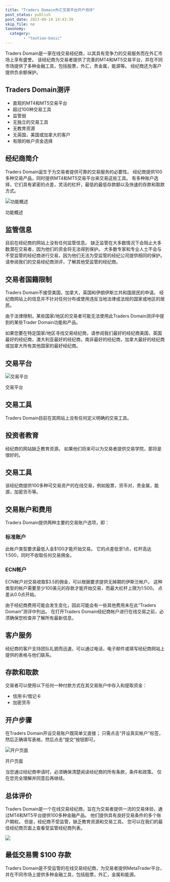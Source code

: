 ```yaml
---
title: "Traders Domain外汇交易平台开户测评"
post_status: publish
post_date: 2023-09-14 14:43:39
skip_file: no
taxonomy:
  category:
        - "toutiao-basic"
---
```


Traders Domain是一家在线交易经纪商，以其具有竞争力的交易服务而在外汇市场上享有盛誉。 该经纪商为交易者提供了完善的MT4和MT5交易平台，并在不同市场提供了多种金融工具，包括股票，外汇，贵金属，能源等。 经纪商还为客户提供负余额保护。

## Traders Domain测评

- 直观的MT4和MT5交易平台
- 超过100种交易工具
- 监管弱
- 无独立的交易工具
- 无教育资源
- 无英国，美国或加拿大的客户
- 有限的帐户资金选择

## 经纪商简介

Traders Domain诞生于为交易者提供可靠的交易服务的必要性。 经纪商提供100多种交易产品，同时提供MT4和MT5交易平台来交易这些工具。 有多种账户选择，它们具有紧密的点差，灵活的杠杆，最低的最低存款额以及快速的存款和取款方式。

![功能概述](https://cdn.fendou.la/funstoutiao/2020/11/Traders-Domain-Review-Features-Overview-1024x569.jpg "功能概述")

功能概述

## 监管信息

目前在经纪商的网站上没有任何监管信息。 缺乏监管在大多数情况下会阻止大多数潜在交易者，因为他们的资金将无法得到保护。 大多数专家和专业人士不会与不受监管的经纪商进行交易，因为他们无法为受监管的经纪公司提供相同的保护。 请参阅我们的交易经纪商测评，了解其他受监管的经纪商。

## 交易者国籍限制

Traders Domain不接受美国，加拿大，英国和伊朗伊斯兰共和国居民的申请。 经纪商网站上的信息并不针对任何分布或使用违反当地法律或法规的国家或地区的居民。

由于法律限制，某些国家/地区的交易者可能无法使用此Traders Domain测评中提到的某些Trader Domain功能和产品。

如果您要在特定国家/地区寻找交易经纪商，请参阅我们最好的经纪商美国，英国最好的经纪商，澳大利亚最好的经纪商，南非最好的经纪商，加拿大最好的经纪商或加拿大所有其他国家的最好经纪商。

## 交易平台

![交易平台](https://cdn.fendou.la/funstoutiao/2020/11/Traders-Domain-Review-Trading-Platform-1024x469.jpg "交易平台")

交易平台

## 交易工具

Traders Domain目前在其网站上没有任何定义明确的交易工具。

## 投资者教育

经纪商的网站缺乏教育资源。 如果他们将来可以为交易者提供交易学院，那将是很好的。

## 交易工具

该经纪商提供100多种可交易资产的在线交易，例如股票，货币对，贵金属，能源，加密货币等。

## 交易账户和费用

Traders Domain提供两种主要的交易账户选项，即：

### 标准账户

此帐户类型要求最低入金$100才能开始交易。 它的点差低至1点，杠杆高达1:500，同时不收取任何交易佣金。

### ECN帐户

ECN帐户对交易收取$3.5的佣金，可以根据要求提供无掉期的伊斯兰帐户。 这种类型的帐户需要至少100美元的存款才能开始交易，而最大杠杆上限为1:500。 点差从0.0点开始。

由于经纪商费用可能会发生变化，因此可能会有一些其他费用未在此“Traders Domain”测评中列出。 在打开Traders Domain经纪商帐户进行在线交易之前，必须确保您检查并了解所有最新信息。

## 客户服务

经纪商的客户支持团队礼貌而迅速，可以通过电话，电子邮件或填写经纪商网站上提供的表格与他们联系。

## 存款和取款

交易者可以使用以下任何一种付款方式在其交易账户中存入和提取资金：

- 信用卡/借记卡
- 加密货币

## 开户步骤

在Traders Domain开设交易账户既简单又直接； 只需点击“开设真实帐户”标签，然后正确填写表格，然后点击“提交”按钮即可。

![开户页面](https://cdn.fendou.la/funstoutiao/2020/11/Traders-Domain-Review-Account-Opening-Page.jpg "开户页面")

开户页面

当您通过经纪商申请时，必须确保清楚阅读经纪商的所有条款，条件和政策。 仅在您完全理解并同意后再继续。

## 总体评价

Traders Domain是一个在线交易经纪商，旨在为交易者提供一流的交易体验，通过MT4和MT5平台提供100多种金融产品。 他们提供具有良好交易条件的多个账户期权。 但是，经纪商不受监管，缺乏教育资源和交易工具。 您可以在我们的最佳经纪商页面上查看受监管经纪商列表。

![](https://cdn.fendou.la/funstoutiao/2020/11/Traders-Domain-Logo.png)

## 最低交易需 $100 存款

Traders Domain是不受监管的在线交易经纪商，为交易者提供MetaTrader平台，并在不同市场上提供多种金融工具，包括股票，外汇，金属和能源。
